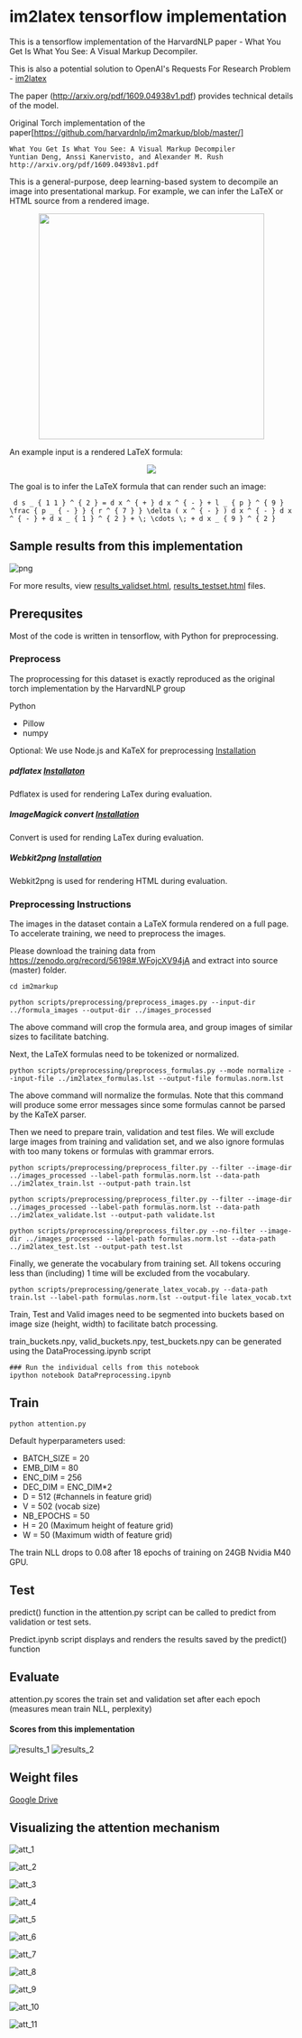 # im2latex tensorflow implementation

This is a tensorflow implementation of the HarvardNLP paper - What You Get Is What You See: A Visual Markup Decompiler.

This is also a potential solution to OpenAI's Requests For Research Problem - [im2latex](https://openai.com/requests-for-research/#im2latex)

The paper (http://arxiv.org/pdf/1609.04938v1.pdf) provides technical details of the model.

Original Torch implementation of the paper[https://github.com/harvardnlp/im2markup/blob/master/]

    What You Get Is What You See: A Visual Markup Decompiler  
    Yuntian Deng, Anssi Kanervisto, and Alexander M. Rush
    http://arxiv.org/pdf/1609.04938v1.pdf

This is a general-purpose, deep learning-based system to decompile an image into presentational markup. For example, we can infer the LaTeX or HTML source from a rendered image.

<p align="center"><img src="http://lstm.seas.harvard.edu/latex/network.png" width="400"></p>

An example input is a rendered LaTeX formula:

<p align="center"><img src="http://lstm.seas.harvard.edu/latex/results/website/images/119b93a445-orig.png"></p>

The goal is to infer the LaTeX formula that can render such an image:

```
 d s _ { 1 1 } ^ { 2 } = d x ^ { + } d x ^ { - } + l _ { p } ^ { 9 } \frac { p _ { - } } { r ^ { 7 } } \delta ( x ^ { - } ) d x ^ { - } d x ^ { - } + d x _ { 1 } ^ { 2 } + \; \cdots \; + d x _ { 9 } ^ { 2 }
```

## Sample results from this implementation

![png](sample.png)

For more results, view [results_validset.html](https://rawgit.com/ritheshkumar95/im2markup-tensorflow/master/results_validset.html), [results_testset.html](https://rawgit.com/ritheshkumar95/im2markup-tensorflow/master/results_testset.html) files.

## Prerequsites

Most of the code is written in tensorflow, with Python for preprocessing.

### Preprocess
The proprocessing for this dataset is exactly reproduced as the original torch implementation by the HarvardNLP group

Python

* Pillow
* numpy

Optional: We use Node.js and KaTeX for preprocessing [Installation](https://nodejs.org/en/)

##### pdflatex [Installaton](https://www.tug.org/texlive/)

Pdflatex is used for rendering LaTex during evaluation.

##### ImageMagick convert [Installation](http://www.imagemagick.org/script/index.php)

Convert is used for rending LaTex during evaluation.

##### Webkit2png [Installation](http://www.paulhammond.org/webkit2png/)

Webkit2png is used for rendering HTML during evaluation.

### Preprocessing Instructions

The images in the dataset contain a LaTeX formula rendered on a full page. To accelerate training, we need to preprocess the images.

Please download the training data from https://zenodo.org/record/56198#.WFojcXV94jA and extract into source (master) folder.

```
cd im2markup
```

```
python scripts/preprocessing/preprocess_images.py --input-dir ../formula_images --output-dir ../images_processed
```

The above command will crop the formula area, and group images of similar sizes to facilitate batching.

Next, the LaTeX formulas need to be tokenized or normalized.

```
python scripts/preprocessing/preprocess_formulas.py --mode normalize --input-file ../im2latex_formulas.lst --output-file formulas.norm.lst
```

The above command will normalize the formulas. Note that this command will produce some error messages since some formulas cannot be parsed by the KaTeX parser.

Then we need to prepare train, validation and test files. We will exclude large images from training and validation set, and we also ignore formulas with too many tokens or formulas with grammar errors.

```
python scripts/preprocessing/preprocess_filter.py --filter --image-dir ../images_processed --label-path formulas.norm.lst --data-path ../im2latex_train.lst --output-path train.lst
```

```
python scripts/preprocessing/preprocess_filter.py --filter --image-dir ../images_processed --label-path formulas.norm.lst --data-path ../im2latex_validate.lst --output-path validate.lst
```

```
python scripts/preprocessing/preprocess_filter.py --no-filter --image-dir ../images_processed --label-path formulas.norm.lst --data-path ../im2latex_test.lst --output-path test.lst
```

Finally, we generate the vocabulary from training set. All tokens occuring less than (including) 1 time will be excluded from the vocabulary.

```
python scripts/preprocessing/generate_latex_vocab.py --data-path train.lst --label-path formulas.norm.lst --output-file latex_vocab.txt
```

Train, Test and Valid images need to be segmented into buckets based on image size (height, width) to facilitate batch processing.

train_buckets.npy, valid_buckets.npy, test_buckets.npy can be generated using the DataProcessing.ipynb script

```
### Run the individual cells from this notebook
ipython notebook DataPreprocessing.ipynb
```

## Train

```
python attention.py
```
Default hyperparameters used:
* BATCH_SIZE      = 20
* EMB_DIM         = 80
* ENC_DIM         = 256
* DEC_DIM         = ENC_DIM*2
* D               = 512 (#channels in feature grid)
* V               = 502 (vocab size)
* NB_EPOCHS       = 50
* H               = 20  (Maximum height of feature grid)
* W               = 50  (Maximum width of feature grid)

The train NLL drops to 0.08 after 18 epochs of training on 24GB Nvidia M40 GPU.

## Test

predict() function in the attention.py script can be called to predict from validation or test sets.

Predict.ipynb script displays and renders the results saved by the predict() function

## Evaluate

attention.py scores the train set and validation set after each epoch (measures mean train NLL, perplexity)

#### Scores from this implementation

![results_1](results_1.png)
![results_2](results_2.png)

## Weight files
[Google Drive](https://drive.google.com/drive/folders/0BwbIUfIM1M8sc0tEMGk1NGlKZTA?resourcekey=0-oRKU3d5c8GsGm0Er0eLIjg&usp=sharing)

## Visualizing the attention mechanism

![att_1](Pictures/Attention_1.png)

![att_2](Pictures/Attention_2.png)

![att_3](Pictures/Attention_3.png)

![att_4](Pictures/Attention_4.png)

![att_5](Pictures/Attention_5.png)

![att_6](Pictures/Attention_6.png)

![att_7](Pictures/Attention_7.png)

![att_8](Pictures/Attention_8.png)

![att_9](Pictures/Attention_9.png)

![att_10](Pictures/Attention_10.png)

![att_11](Pictures/Attention_11.png)
